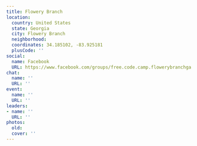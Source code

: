 ```yaml
---
title: Flowery Branch
location:
  country: United States
  state: Georgia
  city: Flowery Branch
  neighborhood: 
  coordinates: 34.185102, -83.925181
  plusCode: ''
social:
  name: Facebook
  URL: https://www.facebook.com/groups/free.code.camp.flowerybranchga
chat:
  name: ''
  URL: ''
event:
  name: ''
  URL: ''
leaders:
- name: ''
  URL: ''
photos:
  old: 
  cover: ''
---
```

